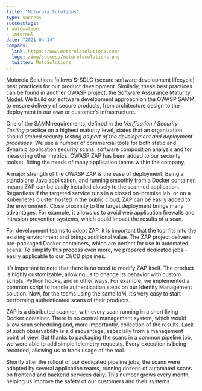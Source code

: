 ```yaml
---
title: "Motorola Solutions"
type: success
successtags:
- automation
- internal
date: "2021-04-14"
company:
  link: https://www.motorolasolutions.com/
  logo: /img/success/motorolasolutions.png
  twitter: MotoSolutions
---
```


Motorola Solutions follows S-SDLC (secure software development lifecycle) best practices for
our product development. Similarly, these best practices can be found in another OWASP
project, the [Software Assurance Maturity Model](https://owaspsamm.org/). We build our software development approach
on the OWASP SAMM, to ensure delivery of secure products, from architecture design to the
deployment in our own or customer’s infrastructure.

One of the SAMM requirements, defined in the _Verification / Security Testing_ practice on a highest
maturity level, states that an organization should _embed security testing as part of the
development and deployment processes_. We use a number of commercial tools for both static
and dynamic application security scans, software composition analysis and for measuring other
metrics. OWASP ZAP has been added to our security toolset, fitting the needs of many
application teams within the company.

A major strength of the OWASP ZAP is the ease of deployment. Being a standalone Java
application, and running smoothly from a Docker container, means ZAP can be easily installed
closely to the scanned application. Regardless if the targeted service runs in a closed
on-premise lab, or on a Kubernetes cluster hosted in the public cloud, ZAP can be easily
added to the environment. Close proximity to the target deployment brings many advantages.
For example, it allows us to avoid web application firewalls and intrusion prevention systems,
which could impact the results of a scan.

For development teams to adopt ZAP, it is important that the tool fits into the existing
environment and brings additional value. The ZAP project delivers pre-packaged Docker
containers, which are perfect for use in automated scans. To simplify this process even more,
we prepared dedicated jobs - easily applicable to our CI/CD pipelines.

It’s important to note that there is no need to modify ZAP itself. The product is highly
customizable, allowing us to change its behavior with custom scripts, Python hooks, and in other
ways. For example, we implemented a common script to handle authentication steps on our
Identity Management solution. Now, for the teams using the same IdM, it’s very easy to start
performing authenticated scans of their products.

ZAP is a distributed scanner, with every scan running in a short living Docker container. There is
no central management system, which would allow scan scheduling and, more importantly,
collection of the results. Lack of such observability is a disadvantage, especially from a
management point of view. But thanks to packaging the scans in a common pipeline job, we
were able to add simple telemetry requests. Every execution is being recorded, allowing us to
track usage of the tool.

Shortly after the rollout of our dedicated pipeline jobs, the scans were adopted by several
application teams, running dozens of automated scans on frontend and backend services daily. 
This number grows every month, helping us improve the safety of our customers and their systems.